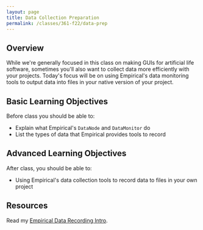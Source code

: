 ```yaml
---
layout: page
title: Data Collection Preparation
permalink: /classes/361-f22/data-prep
---
```


## Overview
While we're generally focused in this class on making GUIs for artificial life software, sometimes you'll also want to collect data more efficiently with your projects.
Today's focus will be on using Empirical's data monitoring tools to output data into files in your native version of your project.

## Basic Learning Objectives
Before class you should be able to:
* Explain what Empirical's `DataNode` and `DataMonitor` do
* List the types of data that Empirical provides tools to record

## Advanced Learning Objectives
After class, you should be able to:
* Using Empirical's data collection tools to record data to files in your own project

## Resources
Read my [Empirical Data Recording Intro](/classes/361-w21/data_intro).